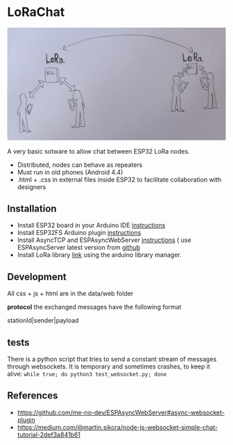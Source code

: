# LoRaChat

![LoRaChat diagram](./docs/images/diagram.jpg)


A very basic sotware to allow chat between ESP32 LoRa nodes.

* Distributed, nodes can behave as repeaters
* Must run in old phones (Android 4.4)
* .html + .css in external files inside ESP32 to facilitate collaboration with designers


## Installation

 * Install ESP32 board in your Arduino IDE [instructions](https://github.com/espressif/arduino-esp32/blob/master/docs/arduino-ide/boards_manager.md)
 * Install ESP32FS Arduino plugin [instructions](https://github.com/me-no-dev/arduino-esp32fs-plugin/#installation)
 * Install AsyncTCP and ESPAsyncWebServer [instructions](https://randomnerdtutorials.com/esp32-web-server-spiffs-spi-flash-file-system/) ( use ESPAsyncServer latest version from [github](https://github.com/me-no-dev/ESPAsyncWebServer)
 * Install LoRa library [link](https://github.com/sandeepmistry/arduino-LoRa) using the arduino library manager. 



## Development

 All css + js + html are in the data/web folder
 

 **protocol**
 the exchanged messages have the following format 
 
   stationId|sender|payload

## tests

 There is a python script that tries to send a constant stream of messages through websockets. It is temporary and sometimes crashes, to keep it alive: `while true; do python3 test_websocket.py; done` 

## References

 * https://github.com/me-no-dev/ESPAsyncWebServer#async-websocket-plugin
 * https://medium.com/@martin.sikora/node-js-websocket-simple-chat-tutorial-2def3a841b61
 
